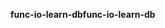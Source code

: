 <span data-ttu-id="f9f22-101">**func-io-learn-db**</span><span class="sxs-lookup"><span data-stu-id="f9f22-101">**func-io-learn-db**</span></span>